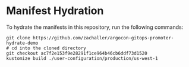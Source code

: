# Manifest Hydration

To hydrate the manifests in this repository, run the following commands:

```shell
git clone https://github.com/zachaller/argocon-gitops-promoter-hydrate-demo
# cd into the cloned directory
git checkout ac7f2e153f9e28291f1ce964b46cb6ddf73d1520
kustomize build ./user-configuration/production/us-west-1
```
